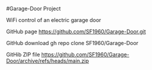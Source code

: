 #Garage-Door Project

WiFi control of an electric garage door 

GitHub page
https://github.com/SF1960/Garage-Door.git

GitHub download
gh repo clone SF1960/Garage-Door

GitHib ZIP file
https://github.com/SF1960/Garage-Door/archive/refs/heads/main.zip

